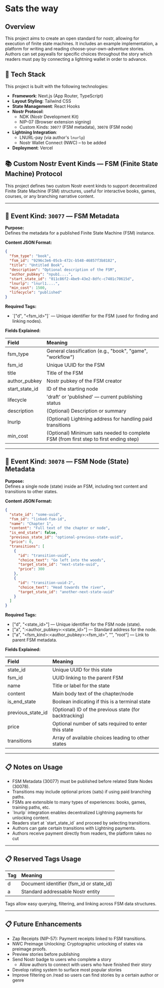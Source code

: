 # Sats the way

## Overview

This project aims to create an open standard for nostr, allowing for execution of finite state machines. It includes an example implementation, a platform for writing and reading choose-your-own-adventure stories. Authors can set paywalls for specific choices throughout the story which readers must pay by connecting a lightning wallet in order to advance.

## 🧰 Tech Stack

This project is built with the following technologies:

- **Framework**: Next.js (App Router, TypeScript)
- **Layout Styling**: Tailwind CSS
- **State Management**: React Hooks
- **Nostr Protocol**:
  - NDK (Nostr Development Kit)
  - NIP-07 (Browser extension signing)
  - Custom Kinds: `30077` (FSM metadata), `30078` (FSM node)
- **Lightning Integration**:
  - LNURL-pay (via author's `lnurlp`)
  - Nostr Wallet Connect (NWC) – to be added
- **Deployment**: Vercel

## 📚 Custom Nostr Event Kinds — FSM (Finite State Machine) Protocol

This project defines two custom Nostr event kinds to support decentralized Finite State Machine (FSM) structures, useful for interactive books, games, courses, or any branching narrative content.

---

## 🧠 Event Kind: `30077` — FSM Metadata

**Purpose:**  
Defines the metadata for a published Finite State Machine (FSM) instance.

**Content JSON Format:**

```json
{
  "fsm_type": "book",
  "fsm_id": "9296c3e6-05cb-472c-b548-46857f3b8182",
  "title": "Untitled Book",
  "description": "Optional description of the FSM",
  "author_pubkey": "npub1....",
  "start_state_id": "011c86f2-4be9-43e2-8dfc-c7401c70615d",
  "lnurlp": "lnurl1....",
  "min_cost": 1500,
  "lifecycle": "published"
}
```

**Required Tags:**

- \`["d", "<fsm_id>"]\` — Unique identifier for the FSM (used for finding and linking nodes).

**Fields Explained:**

| Field          | Meaning                                                                               |
| :------------- | :------------------------------------------------------------------------------------ |
| fsm_type       | General classification (e.g., "book", "game", "workflow")                             |
| fsm_id         | Unique UUID for the FSM                                                               |
| title          | Title of the FSM                                                                      |
| author_pubkey  | Nostr pubkey of the FSM creator                                                       |
| start_state_id | ID of the starting node                                                               |
| lifecycle      | 'draft' or 'published' — current publishing status                                    |
| description    | (Optional) Description or summary                                                     |
| lnurlp         | (Optional) Lightning address for handling paid transitions                            |
| min_cost       | (Optional) Minimum sats needed to complete FSM (from first step to first ending step) |

---

## 🧠 Event Kind: `30078` — FSM Node (State) Metadata

**Purpose:**  
Defines a single node (state) inside an FSM, including text content and transitions to other states.

**Content JSON Format:**

```json
{
  "state_id": "some-uuid",
  "fsm_id": "linked-fsm-id",
  "name": "Chapter 1",
  "content": "Full text of the chapter or node",
  "is_end_state": false,
  "previous_state_id": "optional-previous-state-uuid",
  "price": 0,
  "transitions": [
    {
      "id": "transition-uuid",
      "choice_text": "Go left into the woods",
      "target_state_id": "next-state-uuid",
      "price": 300
    },
    {
      "id": "transition-uuid-2",
      "choice_text": "Head towards the river",
      "target_state_id": "another-next-state-uuid"
    }
  ]
}
```

**Required Tags:**

- ["d", "<state_id>"] — Unique identifier for the FSM node (state).
- ["a", "<kind>:<author_pubkey>:<state_id>"] — Standard address for the node.
- ["a", "<fsm_kind>:<author_pubkey>:<fsm_id>", "", "root"] — Link to parent FSM metadata.

**Fields Explained:**

| Field             | Meaning                                                |
| :---------------- | :----------------------------------------------------- |
| state_id          | Unique UUID for this state                             |
| fsm_id            | UUID linking to the parent FSM                         |
| name              | Title or label for the state                           |
| content           | Main body text of the chapter/node                     |
| is_end_state      | Boolean indicating if this is a terminal state         |
| previous_state_id | (Optional) ID of the previous state (for backtracking) |
| price             | Optional number of sats required to enter this state   |
| transitions       | Array of available choices leading to other states     |

---

## 📋 Notes on Usage

- FSM Metadata (30077) must be published before related State Nodes (30078).
- Transitions may include optional prices (sats) if using paid branching paths.
- FSMs are extensible to many types of experiences: books, games, training paths, etc.
- \`lnurlp\` integration enables decentralized Lightning payments for unlocking content.
- Readers start at \`start_state_id\` and proceed by selecting transitions.
- Authors can gate certain transitions with Lightning payments.
- Authors receive payment directly from readers, the platform takes no cut

---

## 📋 Reserved Tags Usage

| Tag | Meaning                                  |
| :-- | :--------------------------------------- |
| d   | Document identifier (fsm_id or state_id) |
| a   | Standard addressable Nostr entity        |

Tags allow easy querying, filtering, and linking across FSM data structures.

---

## 📋 Future Enhancements

- Zap Receipts (NIP-57): Payment receipts linked to FSM transitions.
- NWC Preimage Unlocking: Cryptographic unlocking of states via preimage proofs.
- Preview stories before publishing
- Send Nostr badge to users who complete a story
  - Allow authors to connect with users who have finished their story
- Develop rating system to surface most popular stories
- Improve filtering on /read so users can find stories by a certain author or genre
